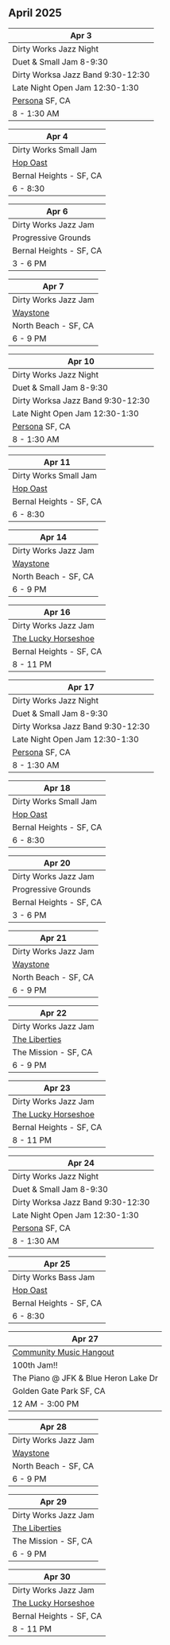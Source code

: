## April 2025

| Apr 3
|-
| Dirty Works Jazz Night
| Duet & Small Jam 8-9:30
| Dirty Worksa Jazz Band 9:30-12:30
| Late Night Open Jam 12:30-1:30
| <a href="https://www.persona-sf.com" target="new">Persona</a> SF, CA
| 8 - 1:30 AM

| Apr 4
|-
| Dirty Works Small Jam
| <a href="https://hopoast.com" target="new">Hop Oast</a>
| Bernal Heights - SF, CA
| 6 - 8:30

| Apr 6
|-
| Dirty Works Jazz Jam
| Progressive Grounds
| Bernal Heights - SF, CA
| 3 - 6 PM

| Apr 7
|-
| Dirty Works Jazz Jam
| <a href="https://www.waystonesf.com" target="new">Waystone</a>
| North Beach - SF, CA
| 6 - 9 PM

| Apr 10
|-
| Dirty Works Jazz Night
| Duet & Small Jam 8-9:30
| Dirty Worksa Jazz Band 9:30-12:30
| Late Night Open Jam 12:30-1:30
| <a href="https://www.persona-sf.com" target="new">Persona</a> SF, CA
| 8 - 1:30 AM

| Apr 11
|-
| Dirty Works Small Jam
| <a href="https://hopoast.com" target="new">Hop Oast</a>
| Bernal Heights - SF, CA
| 6 - 8:30

| Apr 14
|-
| Dirty Works Jazz Jam
| <a href="https://www.waystonesf.com" target="new">Waystone</a>
| North Beach - SF, CA
| 6 - 9 PM

| Apr 16
|-
| Dirty Works Jazz Jam
| <a href="https://www.theluckyhorseshoebar.com/" target="Shoe">The Lucky Horseshoe</a>
| Bernal Heights - SF, CA
| 8 - 11 PM

| Apr 17
|-
| Dirty Works Jazz Night
| Duet & Small Jam 8-9:30
| Dirty Worksa Jazz Band 9:30-12:30
| Late Night Open Jam 12:30-1:30
| <a href="https://www.persona-sf.com" target="new">Persona</a> SF, CA
| 8 - 1:30 AM

| Apr 18
|-
| Dirty Works Small Jam
| <a href="https://hopoast.com" target="new">Hop Oast</a>
| Bernal Heights - SF, CA
| 6 - 8:30

| Apr 20
|-
| Dirty Works Jazz Jam
| Progressive Grounds
| Bernal Heights - SF, CA
| 3 - 6 PM

| Apr 21
|-
| Dirty Works Jazz Jam
| <a href="https://www.waystonesf.com" target="new">Waystone</a>
| North Beach - SF, CA
| 6 - 9 PM

| Apr 22
|-
| Dirty Works Jazz Jam
| <a href="https://www.theliberties.com" target="new">The Liberties</a>
| The Mission - SF, CA
| 6 - 9 PM

| Apr 23
|-
| Dirty Works Jazz Jam
| <a href="https://www.theluckyhorseshoebar.com/" target="Shoe">The Lucky Horseshoe</a>
| Bernal Heights - SF, CA
| 8 - 11 PM

| Apr 24
|-
| Dirty Works Jazz Night
| Duet & Small Jam 8-9:30
| Dirty Worksa Jazz Band 9:30-12:30
| Late Night Open Jam 12:30-1:30
| <a href="https://www.persona-sf.com" target="new">Persona</a> SF, CA
| 8 - 1:30 AM

| Apr 25
|-
| Dirty Works Bass Jam
| <a href="https://hopoast.com" target="new">Hop Oast</a>
| Bernal Heights - SF, CA
| 6 - 8:30

| Apr 27
|-
| <a href="https://goldengatejams.com" target="CMH">Community Music Hangout</a>
| 100th Jam!!
| The Piano @ JFK & Blue Heron Lake Dr
| Golden Gate Park SF, CA
| 12 AM - 3:00 PM

| Apr 28
|-
| Dirty Works Jazz Jam
| <a href="https://www.waystonesf.com" target="new">Waystone</a>
| North Beach - SF, CA
| 6 - 9 PM

| Apr 29
|-
| Dirty Works Jazz Jam
| <a href="https://www.theliberties.com" target="new">The Liberties</a>
| The Mission - SF, CA
| 6 - 9 PM

| Apr 30
|-
| Dirty Works Jazz Jam
| <a href="https://www.theluckyhorseshoebar.com/" target="Shoe">The Lucky Horseshoe</a>
| Bernal Heights - SF, CA
| 8 - 11 PM
